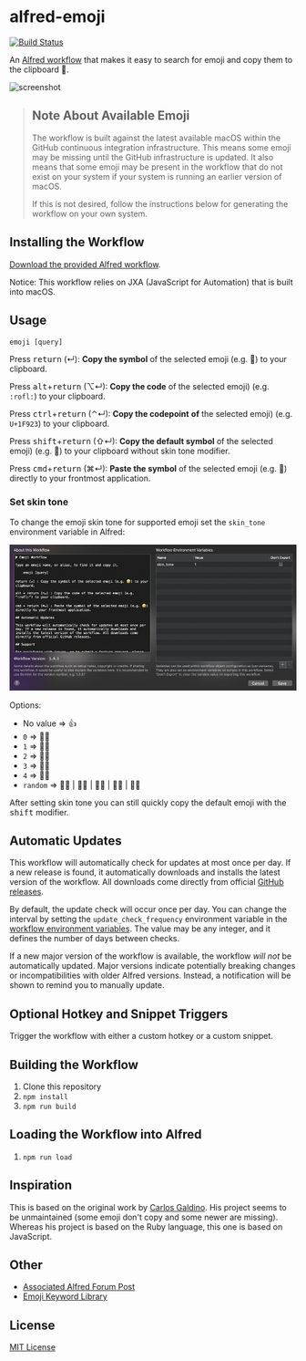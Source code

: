 # alfred-emoji

[![Build Status](https://travis-ci.org/jsumners/alfred-emoji.svg?branch=master)](https://travis-ci.org/jsumners/alfred-emoji)

An [Alfred workflow][alfred] that makes it easy to search for emoji and copy
them to the clipboard 🤘.

![screenshot](images/screenshot.png)

> ## Note About Available Emoji
>
> The workflow is built against the latest available macOS within the GitHub
> continuous integration infrastructure. This means some emoji may be missing
> until the GitHub infrastructure is updated. It also means that some emoji
> may be present in the workflow that do not exist on your system if your
> system is running an earlier version of macOS.
>
> If this is not desired, follow the instructions below for generating the
> workflow on your own system.

## Installing the Workflow

[Download the provided Alfred workflow][releases].

Notice: This workflow relies on JXA (JavaScript for Automation) that is built
into macOS.

## Usage

```
emoji [query]
```

Press <kbd>return</kbd> (↵): **Copy the symbol** of the selected emoji (e.g. 🤣) to
your clipboard.

Press <kbd>alt</kbd>+<kbd>return</kbd> (⌥↵): **Copy the code** of the selected emoji)
(e.g. `:rofl:`) to your clipboard.

Press <kbd>ctrl</kbd>+<kbd>return</kbd> (⌃↵): **Copy the codepoint** **of** the selected emoji)
(e.g. `U+1F923`) to your clipboard.

Press <kbd>shift</kbd>+<kbd>return</kbd> (⇧↵): **Copy the default symbol** of the selected emoji)
(e.g. 🤣) to your clipboard without skin tone modifier.

Press <kbd>cmd</kbd>+<kbd>return</kbd> (⌘↵): **Paste the symbol** of the selected
emoji (e.g. 🤣) directly to your frontmost application.

### Set skin tone

To change the emoji skin tone for supported emoji set the `skin_tone` environment variable in Alfred:

![screenshot skin tone settings](images/screenshot-skin-tone-setting.png)

Options:
- No value => 👍
- `0` => 👍🏻
- `1` => 👍🏼
- `2` => 👍🏽
- `3` => 👍🏾
- `4` => 👍🏿
- `random` => 👍🏻 | 👍🏼 | 👍🏽 | 👍🏾 | 👍🏿

After setting skin tone you can still quickly copy the default emoji with the <kbd>shift</kbd> modifier.

## Automatic Updates

This workflow will automatically check for updates at most once per day. If a
new release is found, it automatically downloads and installs the latest
version of the workflow. All downloads come directly from official [GitHub
releases][releases].

By default, the update check will occur once per day. You can change the
interval by setting the `update_check_frequency` environment variable in the
[workflow environment variables](https://www.alfredapp.com/help/workflows/advanced/variables/#environment).
The value may be any integer, and it defines the number of days between checks.

If a new major version of the workflow is available, the workflow _will not_ be
automatically updated. Major versions indicate potentially breaking changes
or incompatibilities with older Alfred versions. Instead, a notification will
be shown to remind you to manually update.

## Optional Hotkey and Snippet Triggers

Trigger the workflow with either a custom hotkey or a custom snippet.

## Building the Workflow

1. Clone this repository
2. `npm install`
3. `npm run build`

## Loading the Workflow into Alfred

1. `npm run load`

## Inspiration

This is based on the original work by [Carlos Galdino][carlos]. His project
seems to be unmaintained (some emoji don't copy and some newer are missing).
Whereas his project is based on the Ruby language, this one is based on
JavaScript.

## Other

* [Associated Alfred Forum Post][alfredforum]
* [Emoji Keyword Library][emojilib]

## License

[MIT License](http://jsumners.mit-license.org/)

[alfred]: https://alfredapp.com/
[carlos]: https://github.com/carlosgaldino/alfred-emoji-workflow/
[releases]: https://github.com/jsumners/alfred-emoji/releases
[alfredforum]: https://www.alfredforum.com/topic/11126-alfred-emoji-search-emojis-by-name-or-keyword/
[emojilib]: https://github.com/muan/emojilib
